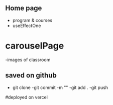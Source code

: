 ## Home page
- program & courses
- useEffectOne

# carouselPage
-images of classroom

## saved on github

- git clone
-git commit -m ""
-git add .
   -git push

#deployed on vercel